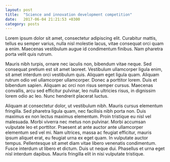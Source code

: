 ```yaml
---
layout: post
title:  "Science and innovation development competition"
date:   2017-06-04 21:21:53 +0300
category: posts
---
```

Lorem ipsum dolor sit amet, consectetur adipiscing elit. Curabitur mattis, tellus eu semper varius, nulla nisl molestie lacus, vitae consequat orci quam a enim. Maecenas vestibulum augue id condimentum finibus. Nam pharetra porta velit quis rutrum. 

Mauris nibh turpis, ornare nec iaculis non, bibendum vitae neque. Sed consequat pretium est sit amet laoreet. 
Vestibulum ullamcorper ligula enim, sit amet interdum orci vestibulum quis. Aliquam eget ligula quam. 
Aliquam rutrum odio vel ullamcorper ullamcorper. Donec a porttitor lorem. Duis et bibendum sapien. 
Aliquam ac orci non risus semper cursus. Maecenas convallis, arcu sed efficitur pulvinar, leo nulla ultricies risus, in dignissim lorem odio ac leo. Nunc hendrerit placerat luctus.

Aliquam at consectetur dolor, ut vestibulum nibh. Mauris cursus elementum fringilla. Sed pharetra ligula quam, nec facilisis nibh porta non. Duis maximus ex non lectus maximus elementum. Proin tristique eu nisl vel malesuada. 
Morbi viverra nec metus non pulvinar. Morbi accumsan vulputate leo et porttitor. 
Praesent at ante auctor ante ullamcorper elementum sed vel mi. Nam ultrices, massa ac feugiat efficitur, mauris ipsum aliquet erat, eu feugiat urna ex eget quam. 
In vulputate auctor tempus. Pellentesque sit amet diam vitae libero venenatis condimentum. Fusce interdum ut libero et dictum. Duis ut neque dui. Phasellus et urna eget nisl interdum dapibus. Mauris fringilla elit in nisi vulputate tristique.
